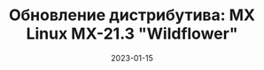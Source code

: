---
layout: post
title: "Обновление дистрибутива: MX Linux MX-21.3 \"Wildflower\""
date: 2023-01-15   
---